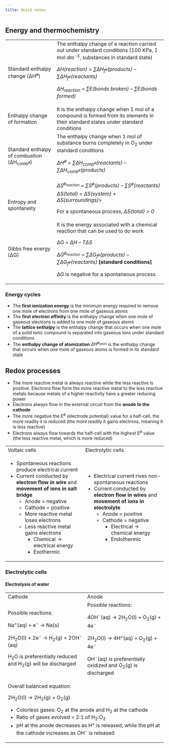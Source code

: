 ```yaml
---
title: Quick notes
---
```


## Energy and thermochemistry


<table>
  <tr>
   <td>Standard enthalpy change (ΔH<sup>ø</sup>)
   </td>
   <td>The enthalpy change of a reaction carried out under standard conditions (100 KPa, 1 mol dm<sup>-3</sup>, substances in standard state)
<p>
<em>ΔH(reaction) = ∑ΔH<sub>f<sup>ø</sup></sub>(products) – ∑ΔH<sub>f<sup>ø</sup></sub>(reactants)</em></p>
<p>
<em>ΔH<sub>reaction</sub> = ∑E(bonds broken) – ∑E(bonds formed)</em></p>
   </td>
  </tr>
  <tr>
   <td>Enthalpy change of formation
   </td>
   <td>It is the enthalpy change when 1 mol of a compound is formed from its elements in their standard states under standard conditions
   </td>
  </tr>
  <tr>
   <td>Standard enthalpy of combustion (ΔH<sub>comb<sup>ø</sup></sub>)
   </td>
   <td>The enthalpy change when 1 mol of substance burns completely in O<sub>2</sub> under standard conditions
<p>
<em>ΔH<sup>ø</sup> = ∑ΔH<sub>comb<sup>ø</sup></sub>(reactants) – ∑ΔH<sub>comb<sup>ø</sup></sub>(products)</em></p>
   </td>
  </tr>
  <tr>
   <td>
   </td>
   <td><em>ΔS<sup>ø<sub>reaction</sub></sup> = ∑S<sup>ø</sup>(products) – ∑S<sup>ø</sup>(reactants)</em>
   </td>
  </tr>
  <tr>
   <td>Entropy and spontaneity
   </td>
   <td><em>ΔS(total) = ΔS(system) + ΔS(surroundings)</em>>

<!-- <p id="gdcalert1" ><span style="color: red; font-weight: bold">>>>>>  gd2md-html alert: equation: use MathJax/LaTeX if your publishing platform supports it. </span><br>(<a href="#">Back to top</a>)(<a href="#gdcalert2">Next alert</a>)<br><span style="color: red; font-weight: bold">>>>>> </span></p> -->

<!-- When \(a \ne 0\), there are two solutions to \(ax^2 + bx + c = 0\) and they are
  \[x = {-b \pm \sqrt{b^2-4ac} \over 2a}.\] -->


<p>
For a spontaneous process, <em>ΔS(total) > 0</em></p>
   </td>
  </tr>
  <tr>
   <td>Gibbs free energy (ΔG)
   </td>
   <td>It is the energy associated with a chemical reaction that can be used to do work
<p>
<em>ΔG = ΔH – TΔS</em></p>
<p>
<em>ΔG<sup>ø<sub>reaction</sub></sup> = ∑ΔG<sub>f<sup>ø</sup></sub>(products) – ∑ΔG<sub>f<sup>ø</sup></sub>(reactants)</em>   <strong>[standard conditions]</strong></p>
<p>
<em>ΔG<strong> </strong></em> is negative for a spontaneous process
   </p></td>
  </tr>
</table>



### Energy cycles



*   The **first ionization energy** is the minimum energy required to remove one mole of electrons from one mole of gaseous atoms
*   The **first electron affinity** is the enthalpy change when one mole of gaseous electrons is added to one mole of gaseous atoms
*   The **lattice enthalpy** is the enthalpy change that occurs when one mole of a solid ionic compound is separated into gaseous ions under standard conditions
*   The **enthalpy change of atomization** _ΔH<sup>ø<sub>atom</sub></sup>_ is the enthalpy change that occurs when one mole of gaseous atoms is formed in its standard state


## Redox processes



*   The more reactive metal is always reactive while the less reactive is positive. Electrons flow form the more reactive metal to the less reactive metals because metals of a higher reactivity have a greater reducing power
*   Electrons always flow in the external circuit from the **anode to the cathode**
*   The more negative the E<sup>ø</sup> (electrode potential) value for a half-cell, the more readily it is reduced (the more readily it gains electrons, meaning it is less reactive)
*   Electrons always flow towards the half-cell with the highest E<sup>ø</sup> value (the less reactive metal, which is more reduced)

<table>
  <tr>
   <td>
Voltaic cells
   </td>
   <td>Electrolytic cells
   </td>
  </tr>
  <tr>
   <td>
<ul>

<li>Spontaneous reactions produce electrical current

<li>Current conducted by <strong>electron flow in wire</strong> and <strong>movement of ions in salt bridge</strong>
<ul>

<li>Anode = negative

<li>Cathode = positive

<li>More reactive metal loses electrons

<li>Less reactive metal gains electrons
<ul>

<li>Chemical → electrical energy

<li>Exothermic 
</li>
</ul>
</li>
</ul>
</li>
</ul>
   </td>
   <td>
<ul>

<li>Electrical current rives non-spontaneous reactions

<li>Current conducted by <strong>electron flow in wires</strong> and <strong>movement of ions in electrolyte</strong>
<ul>

<li>Anode = positive

<li>Cathode = negative
<ul>

<li>Electrical → chemical energy

<li>Endothermic
</li>
</ul>
</li>
</ul>
</li>
</ul>
   </td>
  </tr>
</table>



### Electrolytic cells


#### Electrolysis of water


<table>
  <tr>
   <td>Cathode
   </td>
   <td>Anode
   </td>
  </tr>
  <tr>
   <td>Possible reactions:
<p>
Na<sup>+</sup>(aq) + e<sup>-</sup> → Na(s)</p>
<p>
2H<sub>2</sub>O(l) + 2e<sup>-</sup> → H<sub>2</sub>(g) + 2OH<sup>-</sup>(aq)</p>
<p>
H<sub>2</sub>O is preferentially reduced and H<sub>2</sub>(g) will be discharged</p>
   </td>
   <td>Possible reactions:
<p>
4OH<sup>-</sup>(aq) → 2H<sub>2</sub>O(l) + O<sub>2</sub>(g) + 4e<sup>-</sup></p>
<p>
2H<sub>2</sub>O(l) → 4H<sup>+</sup>(aq) + O<sub>2</sub>(g) + 4e<sup>-</sup></p>
<p>
OH<sup>-</sup>(aq) is preferentially oxidized and O<sub>2</sub>(g) is discharged</p>
   </td>
  </tr>
  <tr>
   <td colspan="2" >Overall balanced equation:
<p>
2H<sub>2</sub>O(l) → 2H<sub>2</sub>(g) + O<sub>2</sub>(g)</p>
<ul>

<li>Colorless gases: O<sub>2</sub> at the anode and H<sub>2</sub> at the cathode

<li>Ratio of gases evolved = 2:1 of H<sub>2</sub>:O<sub>2</sub>

<li>pH at the anode decreases as H<sup>+</sup> is released, while the pH at the cathode increases as OH<sup>-</sup> is released
</li>
</ul>
   </td>
  </tr>
</table>
